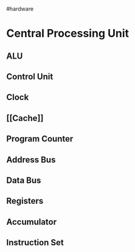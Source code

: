 #hardware
# Central Processing Unit

## ALU

## Control Unit

## Clock

## [[Cache]]

## Program Counter

## Address Bus

## Data Bus

## Registers

## Accumulator

## Instruction Set